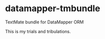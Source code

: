 datamapper-tmbundle
===================

TextMate bundle for DataMapper ORM

This is my trials and tribulations.
